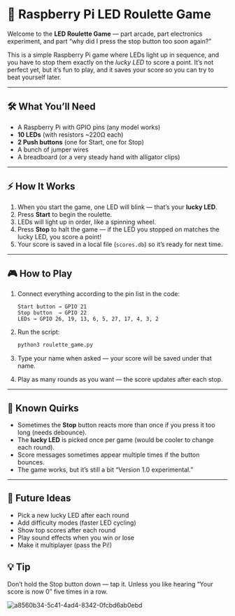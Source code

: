 # 🎡 Raspberry Pi LED Roulette Game

Welcome to the **LED Roulette Game** — part arcade, part electronics experiment, and part “why did I press the stop button too soon again?”

This is a simple Raspberry Pi game where LEDs light up in sequence, and you have to stop them exactly on the *lucky LED* to score a point. It’s not perfect yet, but it’s fun to play, and it saves your score so you can try to beat yourself later.

---

## 🛠 What You’ll Need

* A Raspberry Pi with GPIO pins (any model works)
* **10 LEDs** (with resistors \~220Ω each)
* **2 Push buttons** (one for Start, one for Stop)
* A bunch of jumper wires
* A breadboard (or a very steady hand with alligator clips)

---

## ⚡ How It Works

1. When you start the game, one LED will blink — that’s your **lucky LED**.
2. Press **Start** to begin the roulette.
3. LEDs will light up in order, like a spinning wheel.
4. Press **Stop** to halt the game — if the LED you stopped on matches the lucky LED, you score a point!
5. Your score is saved in a local file (`scores.db`) so it’s ready for next time.

---

## 🎮 How to Play

1. Connect everything according to the pin list in the code:

   ```
   Start button → GPIO 21
   Stop button  → GPIO 22
   LEDs → GPIO 26, 19, 13, 6, 5, 27, 17, 4, 3, 2
   ```
2. Run the script:

   ```bash
   python3 roulette_game.py
   ```
3. Type your name when asked — your score will be saved under that name.
4. Play as many rounds as you want — the score updates after each stop.

---

## 🐞 Known Quirks

* Sometimes the **Stop** button reacts more than once if you press it too long (needs debounce).
* The **lucky LED** is picked once per game (would be cooler to change each round).
* Score messages sometimes appear multiple times if the button bounces.
* The game works, but it’s still a bit “Version 1.0 experimental.”

---

## 🚀 Future Ideas

* Pick a new lucky LED after each round
* Add difficulty modes (faster LED cycling)
* Show top scores after each round
* Play sound effects when you win or lose
* Make it multiplayer (pass the Pi!)


## 💡 Tip

Don’t hold the Stop button down — tap it. Unless you like hearing “Your score is now 0” five times in a row.

![a8560b34-5c41-4ad4-8342-0fcbd6ab0ebd](https://github.com/user-attachments/assets/e05b15f9-8326-49ec-8477-98e1186fbef0)

